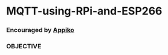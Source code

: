 # MQTT-using-RPi-and-ESP266
### Encouraged by  <a href="https://appiko.org/">Appiko</a>

### OBJECTIVE
